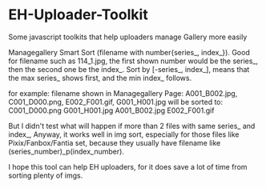 # EH-Uploader-Toolkit
Some javascript toolkits that help uploaders manage Gallery more easily

Managegallery Smart Sort (filename with number{series_, index_}).
Good for filename such as 114_1.jpg, the first shown number would be the series_, then the second one be the index_.
Sort by [-series_, index_], means that the max series_ shows first, and the min index_ follows.

for example:
filename shown in Managegallery Page:
A001_B002.jpg, C001_D000.png, E002_F001.gif, G001_H001.jpg
will be sorted to:
C001_D000.png
G001_H001.jpg
A001_B002.jpg
E002_F001.gif

But I didn't test what will happen if more than 2 files with same series_ and index_,
Anyway, it works well in img sort, especially for those files like Pixix/Fanbox/Fantia set, because they usually have filename like (series_number)_p(index_number).

I hope this tool can help EH uploaders, for it does save a lot of time from sorting plenty of imgs.
